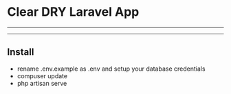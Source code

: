# Clear DRY Laravel App


---


---

## Install
- rename .env.example as .env and setup your database credentials
- compuser update
- php artisan serve
